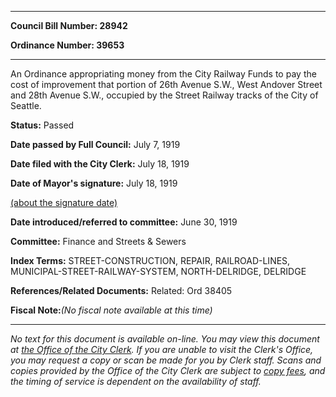 

********

**Council Bill Number: 28942**
   
**Ordinance Number: 39653**
********

 An Ordinance appropriating money from the City Railway Funds to pay the cost of improvement that portion of 26th Avenue S.W., West Andover Street and 28th Avenue S.W., occupied by the Street Railway tracks of the City of Seattle.

**Status:** Passed
   
**Date passed by Full Council:** July 7, 1919
   
**Date filed with the City Clerk:** July 18, 1919
   
**Date of Mayor's signature:** July 18, 1919
   
[(about the signature date)](/~public/approvaldate.htm)
   
   
   
**Date introduced/referred to committee:** June 30, 1919
   
**Committee:** Finance and Streets & Sewers
   
   
**Index Terms:** STREET-CONSTRUCTION, REPAIR, RAILROAD-LINES, MUNICIPAL-STREET-RAILWAY-SYSTEM, NORTH-DELRIDGE, DELRIDGE

**References/Related Documents:** Related: Ord 38405

**Fiscal Note:**_(No fiscal note available at this time)_
********

_No text for this document is available on-line. You may view this document at [the Office of the City Clerk](http://www.seattle.gov/leg/clerk/contactUs.htm). If you are unable to visit the Clerk's Office, you may request a copy or scan be made for you by Clerk staff. Scans and copies provided by the Office of the City Clerk are subject to [copy fees](http://clerk.seattle.gov/~public/clerkfees.htm), and the timing of service is dependent on the availability of staff._

